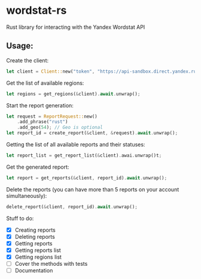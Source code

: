 # wordstat-rs 

Rust library for interacting with the Yandex Wordstat API

## Usage:

Create the client:
```rust
let client = Client::new("token", "https://api-sandbox.direct.yandex.ru/v4/json/");
```
Get the list of available regions:
```rust
let regions = get_regions(&client).await.unwrap();
```
Start the report generation:
```rust
let request = ReportRequest::new()
    .add_phrase("rust")
    .add_geo(54); // Geo is optional
let report_id = create_report(&client, &request).await.unwrap();
```
Getting the list of all available reports and their statuses:
```rust
let report_list = get_report_list(&client).awai.unwrap()t;
```
Get the generated report:
```rust
let report = get_reports(&client, report_id).await.unwrap();
```
Delete the reports (you can have more than 5 reports on your account simultaneously):
```rust
delete_report(&client, report_id).await.unwrap();
```

Stuff to do:
- [X] Creating reports
- [X] Deleting reports
- [X] Getting reports
- [X] Getting reports list
- [X] Getting regions list
- [ ] Cover the methods with tests
- [ ] Documentation
